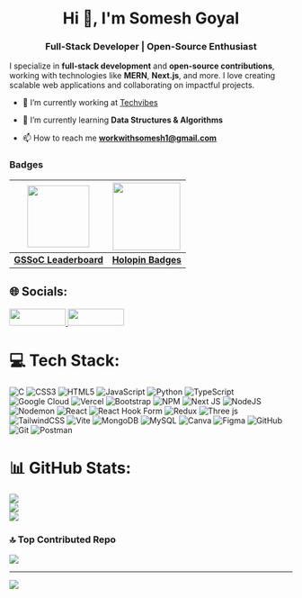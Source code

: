 <h1 align="center">Hi 👋, I'm Somesh Goyal</h1>
<h3 align="center">Full-Stack Developer | Open-Source Enthusiast</h3>

I specialize in **full-stack development** and **open-source contributions**, working with technologies like **MERN**, **Next.js**, and more. 
I love creating scalable web applications and collaborating on impactful projects.

- 🔭 I’m currently working at [Techvibes](https://github.com/Someshog/tcwebsite25-)

- 🌱 I’m currently learning **Data Structures & Algorithms**

- 📫 How to reach me **workwithsomesh1@gmail.com**
### Badges
| <a href="https://gssoc.girlscript.tech/leaderboard"><img src="https://raw.githubusercontent.com/GSSoC24/Postman-Challenge/main/docs/assets/1.png" width="110px" height="110px"></a> | <a href="https://holopin.io/@somesh_goyal"><img src="https://assets.holopin.io/hf2024levels/level4-sloth-hello-tea-hoodie-witch-eclipse.webp" width="120px" height="120px"></a> |
|---|---|
| **[GSSoC Leaderboard](https://gssoc.girlscript.tech/leaderboard)** | **[Holopin Badges](https://holopin.io/@somesh_goyal)** |

  
## 🌐 Socials:
<a href="https://discord.gg/someshog">
  <img src="https://img.shields.io/badge/Discord-%237289DA.svg?logo=discord&logoColor=white" width="100px" height="30px">
</a>
<a href="https://linkedin.com/in/somesh-goyal">
  <img src="https://img.shields.io/badge/LinkedIn-%230077B5.svg?logo=linkedin&logoColor=white" width="100px" height="30px">
</a>


# 💻 Tech Stack:
![C](https://img.shields.io/badge/c-%2300599C.svg?style=for-the-badge&logo=c&logoColor=white) ![CSS3](https://img.shields.io/badge/css3-%231572B6.svg?style=for-the-badge&logo=css3&logoColor=white) ![HTML5](https://img.shields.io/badge/html5-%23E34F26.svg?style=for-the-badge&logo=html5&logoColor=white) ![JavaScript](https://img.shields.io/badge/javascript-%23323330.svg?style=for-the-badge&logo=javascript&logoColor=%23F7DF1E) ![Python](https://img.shields.io/badge/python-3670A0?style=for-the-badge&logo=python&logoColor=ffdd54) ![TypeScript](https://img.shields.io/badge/typescript-%23007ACC.svg?style=for-the-badge&logo=typescript&logoColor=white) ![Google Cloud](https://img.shields.io/badge/GoogleCloud-%234285F4.svg?style=for-the-badge&logo=google-cloud&logoColor=white) ![Vercel](https://img.shields.io/badge/vercel-%23000000.svg?style=for-the-badge&logo=vercel&logoColor=white) ![Bootstrap](https://img.shields.io/badge/bootstrap-%238511FA.svg?style=for-the-badge&logo=bootstrap&logoColor=white) ![NPM](https://img.shields.io/badge/NPM-%23CB3837.svg?style=for-the-badge&logo=npm&logoColor=white) ![Next JS](https://img.shields.io/badge/Next-black?style=for-the-badge&logo=next.js&logoColor=white) ![NodeJS](https://img.shields.io/badge/node.js-6DA55F?style=for-the-badge&logo=node.js&logoColor=white) ![Nodemon](https://img.shields.io/badge/NODEMON-%23323330.svg?style=for-the-badge&logo=nodemon&logoColor=%BBDEAD) ![React](https://img.shields.io/badge/react-%2320232a.svg?style=for-the-badge&logo=react&logoColor=%2361DAFB) ![React Hook Form](https://img.shields.io/badge/React%20Hook%20Form-%23EC5990.svg?style=for-the-badge&logo=reacthookform&logoColor=white) ![Redux](https://img.shields.io/badge/redux-%23593d88.svg?style=for-the-badge&logo=redux&logoColor=white) ![Three js](https://img.shields.io/badge/threejs-black?style=for-the-badge&logo=three.js&logoColor=white) ![TailwindCSS](https://img.shields.io/badge/tailwindcss-%2338B2AC.svg?style=for-the-badge&logo=tailwind-css&logoColor=white) ![Vite](https://img.shields.io/badge/vite-%23646CFF.svg?style=for-the-badge&logo=vite&logoColor=white) ![MongoDB](https://img.shields.io/badge/MongoDB-%234ea94b.svg?style=for-the-badge&logo=mongodb&logoColor=white) ![MySQL](https://img.shields.io/badge/mysql-4479A1.svg?style=for-the-badge&logo=mysql&logoColor=white) ![Canva](https://img.shields.io/badge/Canva-%2300C4CC.svg?style=for-the-badge&logo=Canva&logoColor=white) ![Figma](https://img.shields.io/badge/figma-%23F24E1E.svg?style=for-the-badge&logo=figma&logoColor=white) ![GitHub](https://img.shields.io/badge/github-%23121011.svg?style=for-the-badge&logo=github&logoColor=white) ![Git](https://img.shields.io/badge/git-%23F05033.svg?style=for-the-badge&logo=git&logoColor=white) ![Postman](https://img.shields.io/badge/Postman-FF6C37?style=for-the-badge&logo=postman&logoColor=white)
# 📊 GitHub Stats:
![](https://github-readme-stats.vercel.app/api?username=Someshog&theme=dark&hide_border=true&include_all_commits=false&count_private=false)<br/>
![](https://github-readme-streak-stats.herokuapp.com/?user=Someshog&theme=dark&hide_border=true)<br/>
![](https://github-readme-stats.vercel.app/api/top-langs/?username=Someshog&theme=dark&hide_border=true&include_all_commits=false&count_private=false&layout=compact)

### 🔝 Top Contributed Repo
![](https://github-contributor-stats.vercel.app/api?username=Someshog&limit=5&theme=dark&combine_all_yearly_contributions=true)

---
[![](https://visitcount.itsvg.in/api?id=Someshog&icon=0&color=0)](https://visitcount.itsvg.in)

<!-- Proudly created with GPRM ( https://gprm.itsvg.in ) -->
